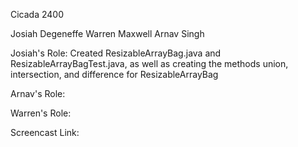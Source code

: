 Cicada 2400

Josiah Degeneffe
Warren Maxwell
Arnav Singh

Josiah's Role: Created ResizableArrayBag.java and ResizableArrayBagTest.java, as well as creating the methods union, intersection, and difference for ResizableArrayBag

Arnav's Role: 

Warren's Role: 

Screencast Link: 